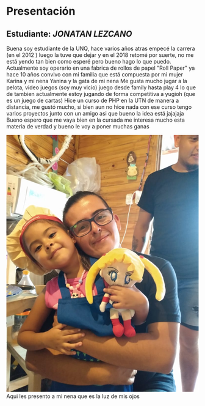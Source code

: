 # Presentación

## Estudiante: _JONATAN LEZCANO_
Buena soy estudiante de la UNQ, hace varios años atras empecé la carrera (en el 2012 ) luego la tuve que dejar y en el 2018 retomé por suerte, no me está yendo tan bien como esperé pero bueno hago lo que puedo.
Actualmente soy operario en una fabrica de rollos de papel "Roll Paper" ya hace 10 años
convivo con mi familia que está compuesta por mi mujer Karina y mi nena Yanina y la gata de mi nena 
Me gusta mucho jugar a la pelota, video juegos (soy muy vicio) juego desde family hasta play 4 lo que de 
tambien actualmente estoy jugando de forma competitiva a yugioh (que es un juego de cartas)
Hice un curso de PHP en la UTN de manera a distancia, me gustó mucho, si bien aun no hice nada con ese curso tengo varios proyectos junto con un amigo asi que bueno la idea está jajajaja
Bueno espero que me vaya bien en la cursada me interesa mucho esta materia de verdad y bueno le voy a poner muchas ganas



![yo](IMG-20200301-WA0015.jpg)
 Aqui les presento a mi nena que es la luz de mis ojos

